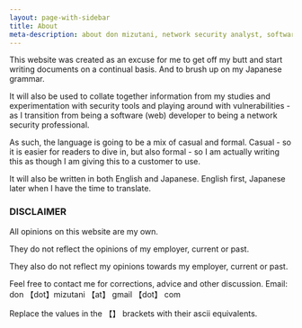 ```yaml
---
layout: page-with-sidebar
title: About
meta-description: about don mizutani, network security analyst, software developer, test automation enthusiast
---
```


This website was created as an excuse for me to get off my butt and start writing documents on a continual basis. And to brush up on my Japanese grammar.

It will also be used to collate together information from my studies and experimentation with security tools and playing around with vulnerabilities - as I transition from being a software (web) developer to being a network security professional.

As such, the language is going to be a mix of casual and formal. Casual - so it is easier for readers to dive in, but also formal - so I am actually writing this as though I am giving this to a customer to use.

It will also be written in both English and Japanese. English first, Japanese later when I have the time to translate.


### DISCLAIMER
All opinions on this website are  my own.

They do not reflect the opinions of my employer, current or past.

They also do not reflect my opinions towards my employer, current or past.

Feel free to contact me for corrections, advice and other discussion.
Email: don 【dot】mizutani 【at】 gmail 【dot】 com

Replace the values in the 【】 brackets with their ascii equivalents.

